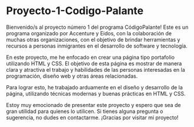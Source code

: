 # Proyecto-1-Codigo-Palante

Bienvenido/s al proyecto número 1 del programa CódigoPalante! Este es un programa organizado por Accenture y Eidos, con la colaboración de muchas otras organizaciones, con el objetivo de brindar herramientas y recursos a personas inmigrantes en el desarrollo de software y tecnología.

En este proyecto, me he enfocado en crear una página tipo portafolio utilizando HTML y CSS. El objetivo de esta página es mostrar de manera clara y atractiva el trabajo y habilidades de las personas interesadas en la programación, diseño web y otras áreas relacionadas.

Para lograr esto, he trabajado arduamente en el diseño y desarrollo de la página, utilizando técnicas modernas y buenas prácticas en HTML y CSS.

Estoy muy emocionado de presentar este proyecto y espero que sea de gran utilidad para quienes lo utilicen. Si tienes alguna pregunta o sugerencia, no dudes en contactarme. ¡Gracias por visitar mi proyecto!
